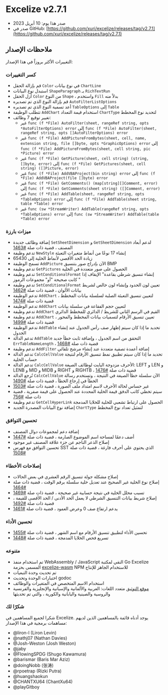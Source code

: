 # Excelize v2.7.1

* صدر هذا يوم: 10 أبريل 2023
* صدر في GitHub: [https://github.com/xuri/excelize/releases/tag/v2.7.1](https://github.com/xuri/excelize/releases/tag/v2.7.1)

## ملاحظات الإصدار

التغييرات الأكثر بروزاً في هذا الإصدار:

### كسر التغييرات

* قم بإزالة الحقل `Color` في نوع بيانات `ChartLine`
* استبدل نوع البيانات `ShapeParagraph` بـ `RichTextRun`
* أزل الحقل `Color` من النوع `Shape` ، واستخدم `Fill` بدلاً منه
* قم بإزالة النوع الذي تم تصديره `AutoFilterListOptions`
* أعد تسمية النوع الذي تم تصديره `TableOptions` إلى `Table`
* تتطلب الوظيفة `AddChart` استخدام قيمة التعداد `ChartType` لتحديد نوع المخطط
* تغيير توقيع 7 وظائف:
  * غير `func (f *File) AutoFilter(sheet, rangeRef string, opts *AutoFilterOptions) error` إلى `func (f *File) AutoFilter(sheet, rangeRef string, opts []AutoFilterOptions) error`
  * غير `func (f *File) AddPictureFromBytes(sheet, cell, name, extension string, file []byte, opts *GraphicOptions) error` إلى `func (f *File) AddPictureFromBytes(sheet, cell string, pic *Picture) error`
  * غير `func (f *File) GetPicture(sheet, cell string) (string, []byte, error)` إلى `func (f *File) GetPictures(sheet, cell string) ([]Picture, error)`
  * غير `func (f *File) AddVBAProject(bin string) error` إلى `func (f *File) AddVBAProject(file []byte) error`
  * غير `func (f *File) GetComments() (map[string][]Comment, error)` إلى `func (f *File) GetComments(sheet string) ([]Comment, error)`
  * غير `func (f *File) AddTable(sheet, rangeRef string, opts *TableOptions) error` إلى `func (f *File) AddTable(sheet string, table *Table) error`
  * غير `func (sw *StreamWriter) AddTable(rangeRef string, opts *TableOptions) error` إلى `func (sw *StreamWriter) AddTable(table *Table) error`

### ميزات بارزة

* إضافة وظائف جديدة `SetSheetDimension` و `GetSheetDimension` لدعم أبعاد المصنف ، قضية ذات صلة [#1463](https://github.com/xuri/excelize/issues/1463)
* تدعم وظيفة `NewStyle` إنشاء 17 نوعًا من أنماط متغيرات التعبئة
* زيادة الحد الأقصى لأنماط الخلية إلى 65430
* تسمح الوظيفة `AddPicture` الآن بإدراج صور بتنسيق BMP
* تدعم وظيفة `GetPictures` الحصول على صور متعددة في الخلية
* تدعم وظيفة `SetConditionalFormat` إنشاء تنسيق شرطي بقاعدة" الإيقاف إذا كانت صحيحة "أو" مجموعات الرموز "
* تدعم وظيفة `SetConditionalFormat` تعيين لون الحدود وإنشاء لون خالص لشريط بيانات الألوان ، قضية ذات صلة [#1462](https://github.com/xuri/excelize/issues/1462)
* تدعم الوظيفة `AddChart` لتعيين تنسيق التعبئة الصلبة لسلسلة بيانات المخطط ، قضية ذات صلة [#1474](https://github.com/xuri/excelize/issues/1474)
* تدعم الوظيفة `AddChart` لتعيين حجم الفقاعة في سلسلة بيانات
* تدعم وظيفة `AddChart` القيم في الرسم الثاني للشريط / الدائري للمخطط الدائري
* تدعم وظيفة `AddChart` تعيين تنسيق الأرقام لتسميات بيانات المخطط والمحور ، قضية ذات صلة [#1499](https://github.com/xuri/excelize/issues/1499)
* تدعم الوظيفة `AddTable` تحديد ما إذا كان سيتم إظهار صف رأس الجدول عند إنشاء الجدول
* تدعم الدالة `AddTable` التحقق من اسم الجدول ، وإضافة ثابت خطأ جديد `ErrTableNameLength` ، قضية ذات صلة [#1468](https://github.com/xuri/excelize/issues/1468)
* تدعم وظيفة `AddFilter` إضافة أعمدة تصفية متعددة عند إنشاء مرشح تلقائي
* تدعم الدالة `CalcCellValue` تحديد ما إذا كان سيتم تطبيق نمط تنسيق الأرقام لنتيجة حساب الخلية
* تدعم الدالة `CalcCellValue` الأحرف مزدوجة البايت لوظائف الصيغة: LEFT و LEN و LENB و MID و MIDB و RIGHT و RIGHTB ، قضية ذات صلة [#1476](https://github.com/xuri/excelize/issues/1476)
* تُرجع الدالة `CalcCellValue` الآن سلسلة خطأ الصيغة في النتيجة ، وتستخدم رسالة الخطأ في إرجاع الخطأ ، قضية ذات صلة [#1490](https://github.com/xuri/excelize/issues/1490)
* غير حساس لحالة الأحرف لاسم امتداد ملف الصورة ، قضية ذات صلة [#1503](https://github.com/xuri/excelize/issues/1503)
* سيتم تخطي كاتب الدفق قيمة الخلية المحددة عند الحصول على قيمة صفرية ، قضية ذات صلة [#756](https://github.com/xuri/excelize/issues/756)
* تدعم وظيفة `GetCellHyperLink` الحصول على ارتباط تشعبي للخلية للخلايا المدمجة
* إضافة نوع البيانات المصدرة الجديد `ChartType` لتمثيل تعداد نوع المخطط

### تحسين التوافق

* إضافة دعم لمجموعات دوال المصنف
* أضف دعمًا لمساحة اسم الموضوع الصارمة ، قضية ذات صلة [#1447](https://github.com/xuri/excelize/issues/1447)
* إصلاح الذعر الناجم عن جزء علاقة المصنف غير موجود
* تحسين التوافق مع فهرس SST الذي يحتوي على أحرف فارغة ، قضية ذات صلة [#1508](https://github.com/xuri/excelize/issues/1508)

### إصلاحات الأخطاء

* إصلاح مشكلة جولة تنسيق الرقم العشري في بعض الحالات
* إصلاح نوع الخلية غير الصحيح عند تعديل خلية سلسلة برقم الوقت ، قضية ذات صلة [#1464](https://github.com/xuri/excelize/issues/1464)
* تسبب محلل الخلية في نتيجة حسابية غير صحيحة ، قضية ذات صلة [#1469](https://github.com/xuri/excelize/issues/1469)
* إصلاح شريط بيانات التنسيق الشرطي لا يعمل الحد الأدنى / الحد الأقصى للقيمة ، قضية ذات صلة [#1492](https://github.com/xuri/excelize/issues/1492)
* يدعم ارتفاع صف 0 وعرض العمود ، قضية ذات صلة [#1461](https://github.com/xuri/excelize/issues/1461)

### تحسين الأداء

* تحسين الأداء لتطبيق تنسيق الأرقام مع اسم الشهر ، قضية ذات صلة [#1455](https://github.com/xuri/excelize/issues/1455)
* تسريع فحص الخلايا المدمجة ، قضية ذات صلة [#1448](https://github.com/xuri/excelize/issues/1448)

### متنوعه

* تم استخدام منفذ WebAssembly / JavaScript النقي لمكتبة Go Excelize المسمى بحزمة [excelize-wasm](https://github.com/xuri/excelize-wasm) NPM للاستخدام الجاهز للإنتاج
* تم تحديث وحدة التبعيات
* اختبارات الوحدة وتحديث godoc
* استخدام الاسم المتخصص في المتغيرات والوظائف
* [موقع التوثيق](https://xuri.me/excelize) متعدد اللغات: العربية والألمانية والإسبانية والإنجليزية والفرنسية والروسية والصينية واليابانية والكورية ، والتي تم تحديثها

### شكرًا لك

شكرا لجميع المساهمين في Excelize. يوجد أدناه قائمة بالمساهمين الذين لديهم مساهمات برمجية في هذا الإصدار:

* @liron-l (Liron Levin)
* @nathj07 (Nathan Davies)
* @Josh-Weston (Josh Weston)
* @jaby
* @FlowingSPDG (Shugo Kawamura)
* @barismar (Baris Mar Aziz)
* @doingNobb (张涛)
* @rpoetrap (Rizki Putra)
* @huangshaokun
* @CHANTXU64 (ChantXu64)
* @playGitboy
